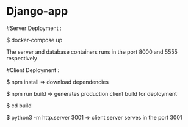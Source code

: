 # Django-app

#Server Deployment :

$ docker-compose up 

The server and database containers runs in the port 8000 and 5555 respectively

#Client Deployment :

$ npm install => download dependencies

$ npm run build => generates production client build for deployment

$ cd build

$ python3 -m http.server 3001 => client server serves in the port 3001
